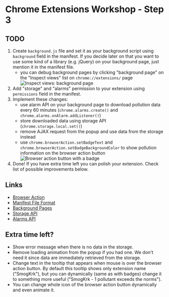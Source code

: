 # Chrome Extensions Workshop - Step 3

## TODO
1. Create `background.js` file and set it as your background script using `background` field in the manifest. If you decide later on that you want to use some kind of a library (e.g. jQuery) on your background page, just mention it in the manifest file.
	- you can debug background pages by clicking "background page" on the "Inspect views" list on `chrome://extensions/` page
<br /><img src='http://i.imgur.com/SoM1ROy.png' alt='Inspect views: background page'/><br />
2. Add "storage" and "alarms" permission to your extension using `permissions` field in the manifest.
3. Implement these changes:
	- use alarm API on your background page to download pollution data every 60 minutes (`chrome.alarms.create()` and `chrome.alarms.onAlarm.addListener()`)
	- store downloaded data using storage API (`chrome.storage.local.set()`)
	- remove AJAX request from the popup and use data from the storage instead
	- use `chrome.browserAction.setBadgeText` and `chrome.browserAction.setBadgeBackgroundColor` to show pollution information on the browser action button
<br /><img src="http://i.imgur.com/X3UzJtM.png" alt="Browser action button with a badge"/><br />
4. Done! If you have extra time left you can polish your extension. Check list of possible improvements below.

## Links
- [Browser Action](http://developer.chrome.com/extensions/browserAction.html)
- [Manifest File Format](http://developer.chrome.com/extensions/manifest.html)
- [Background Pages](http://developer.chrome.com/extensions/background_pages.html)
- [Storage API](http://developer.chrome.com/extensions/storage.html)
- [Alarms API](http://developer.chrome.com/extensions/alarms.html)

## Extra time left?
- Show error message when there is no data in the storage.
- Remove loading animation from the popup if you had one. We don't need it since data are immediately retrieved from the storage.
- Change text in the tooltip that appears when mouse is over the browser action button. By default this tooltip shows only extension name ("SmogKrk"), but you can dynamically (same as with badges) change it to something more useful ("SmogKrk - 1 pollutant exceeds the norms").
- You can change whole icon of the browser action button dynamically and even animate it.
